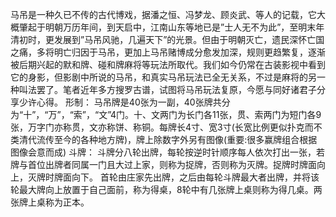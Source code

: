 马吊是一种久已不传的古代博戏，据潘之恒、冯梦龙、顾炎武、等人的记载，它大概肇起于明朝万历年间，到天启中，江南山东等地已是”士人无不为此”，至明末年清初时，更发展到”马吊风驰，几遍天下”的光景。但由于明朝灭亡，遗民深怀亡国之痛，多将明亡归因于马吊，更加上马吊赌博成分愈发加深，规则更趋繁复，逐渐被后期兴起的默和牌、碰和牌麻将等玩法所取代。我们如今仍常在古装影视中看到它的身影，但影剧中所说的马吊，和真实马吊玩法已全无关系，不过是麻将的另一种叫法罢了。笔者近年多方搜罗古谱，试图将马吊玩法复原，今愿与同好诸君子分享少许心得。
形制：
马吊牌是40张为一副，40张牌共分为“十”，“万”，“索”，“文”4门。十、文两门为长门各11张，贯、索两门为短门各9张，万字门亦称贯，文亦称饼、称铜。每牌长4寸、宽3寸(长宽比例更似扑克而不类清代流传至今的各种地方牌)，牌上除数字外另有图像(重要:很多赢牌组合根据图像会意而成)
斗牌：
斗牌分八轮出牌，每轮按逆时针顺序每人依次打出一张，若牌与首位出牌者同属一门且大过上家，则称为捉牌，否则称为灭牌。捉牌时牌面向上，灭牌时牌面向下。 首轮由庄家先出牌，之后由每轮斗牌最大者出牌，并将该轮最大牌向上放置于自己面前，称为得桌，8轮中有几张牌上桌则称为得几桌。两张牌上桌称为正本。


<!---
wingdna/wingdna is a ✨ special ✨ repository because its `README.md` (this file) appears on your GitHub profile.
You can click the Preview link to take a look at your changes.
--->
